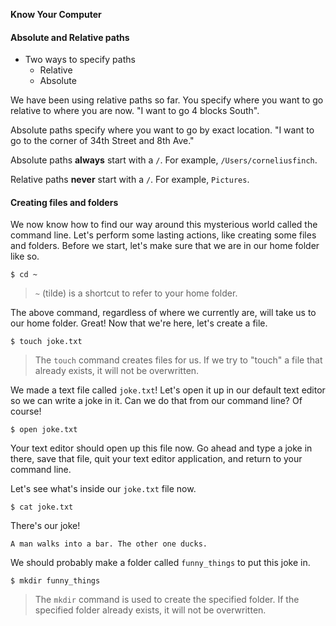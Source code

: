 **Know Your Computer**



#### Absolute and Relative paths

* Two ways to specify paths
  * Relative
  * Absolute

We have been using relative paths so far. You specify where you want to go
relative to where you are now. "I want to go 4 blocks South".

Absolute paths specify where you want to go by exact location. "I want to go
to the corner of 34th Street and 8th Ave."

Absolute paths **always** start with a `/`. For example, `/Users/corneliusfinch`.

Relative paths **never** start with a `/`. For example, `Pictures`.

#### Creating files and folders

We now know how to find our way around this mysterious world called the command
line. Let's perform some lasting actions, like creating some files and folders.
Before we start, let's make sure that we are in our home folder like so.

```
$ cd ~
```

> `~` (tilde) is a shortcut to refer to your home folder.

The above command, regardless of where we currently are, will take us to our
home folder. Great! Now that we're here, let's create a file.

```
$ touch joke.txt
```

> The `touch` command creates files for us. If we try to "touch" a file that
> already exists, it will not be overwritten.

We made a text file called `joke.txt`! Let's open it up in our default text editor so we can write a joke in it. Can we do that from our command line? Of course!

```
$ open joke.txt
```

Your text editor should open up this file now. Go ahead and type a joke in
there, save that file, quit your text editor application, and return to your
command line.

Let's see what's inside our `joke.txt` file now.

```
$ cat joke.txt
```

There's our joke!

```
A man walks into a bar. The other one ducks.
```

We should probably make a folder called `funny_things` to put this joke in.

```
$ mkdir funny_things
```

> The `mkdir` command is used to create the specified folder. If the specified
> folder already exists, it will not be overwritten.
